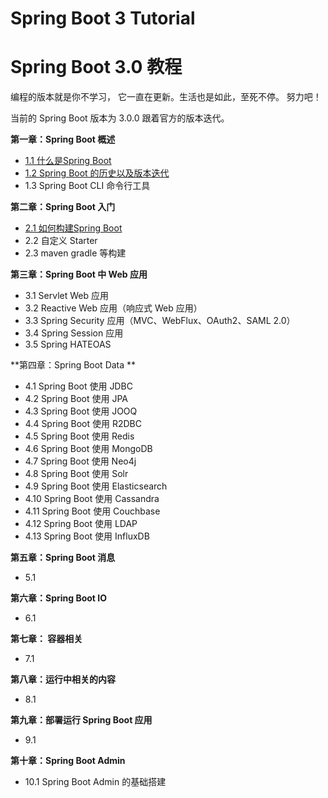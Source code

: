 # Spring Boot 3 Tutorial

# Spring Boot 3.0 教程

编程的版本就是你不学习， 它一直在更新。生活也是如此，至死不停。 努力吧！

当前的 Spring Boot 版本为 3.0.0 跟着官方的版本迭代。

**第一章：Spring Boot  概述**

- [1.1 什么是Spring Boot](docs/chapter01/1.1_SpringBoot开篇.md )
- [1.2 Spring Boot 的历史以及版本迭代](docs/chapter01/1.1_SpringBoot开篇.md )
- 1.3 Spring Boot CLI 命令行工具

**第二章：Spring Boot 入门**

- [2.1 如何构建Spring Boot](docs/chapter02/2.1_构建SpringBoot项目.md) 
- 2.2 自定义 Starter
- 2.3 maven gradle 等构建   

**第三章：Spring Boot 中 Web 应用**

- 3.1 Servlet Web 应用
- 3.2 Reactive Web 应用（响应式 Web 应用）
- 3.3 Spring Security 应用（MVC、WebFlux、OAuth2、SAML 2.0）
- 3.4 Spring Session 应用
- 3.5 Spring HATEOAS

**第四章：Spring Boot Data **

- 4.1 Spring Boot 使用 JDBC
- 4.2 Spring Boot 使用 JPA 
- 4.3 Spring Boot 使用 JOOQ 
- 4.4 Spring Boot 使用 R2DBC
- 4.5 Spring Boot 使用 Redis
- 4.6 Spring Boot 使用 MongoDB
- 4.7 Spring Boot 使用 Neo4j
- 4.8 Spring Boot 使用 Solr
- 4.9 Spring Boot 使用 Elasticsearch
- 4.10 Spring Boot 使用 Cassandra
- 4.11 Spring Boot 使用 Couchbase
- 4.12 Spring Boot 使用 LDAP
- 4.13 Spring Boot 使用 InfluxDB

**第五章：Spring Boot 消息**

- 5.1 

**第六章：Spring Boot IO**

- 6.1 

**第七章： 容器相关**

- 7.1 

**第八章：运行中相关的内容**

- 8.1 

**第九章：部署运行 Spring Boot 应用**

- 9.1 

**第十章：Spring Boot Admin**

- 10.1 Spring Boot Admin 的基础搭建



